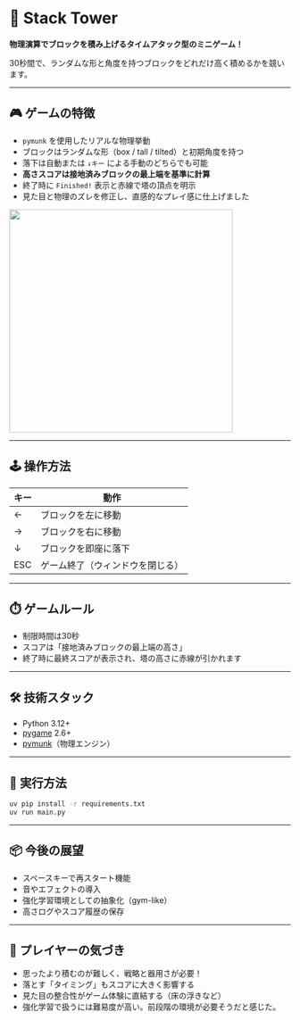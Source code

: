 # 🧱 Stack Tower

**物理演算でブロックを積み上げるタイムアタック型のミニゲーム！**

30秒間で、ランダムな形と角度を持つブロックをどれだけ高く積めるかを競います。

---

## 🎮 ゲームの特徴

* `pymunk` を使用したリアルな物理挙動
* ブロックはランダムな形（box / tall / tilted）と初期角度を持つ
* 落下は自動または `↓キー` による手動のどちらでも可能
* **高さスコアは接地済みブロックの最上端を基準に計算**
* 終了時に `Finished!` 表示と赤線で塔の頂点を明示
* 見た目と物理のズレを修正し、直感的なプレイ感に仕上げました

<a href="https://gyazo.com/28e922549f6e470a0623260330c6e9bf">
    <img src="https://i.gyazo.com/28e922549f6e470a0623260330c6e9bf.png" width="400" />
</a>

---

## 🕹️ 操作方法

| キー  | 動作               |
| --- | ---------------- |
| ←   | ブロックを左に移動        |
| →   | ブロックを右に移動        |
| ↓   | ブロックを即座に落下       |
| ESC | ゲーム終了（ウィンドウを閉じる） |

---

## ⏱️ ゲームルール

* 制限時間は30秒
* スコアは「接地済みブロックの最上端の高さ」
* 終了時に最終スコアが表示され、塔の高さに赤線が引かれます

---

## 🛠 技術スタック

* Python 3.12+
* [pygame](https://www.pygame.org/) 2.6+
* [pymunk](http://www.pymunk.org/)（物理エンジン）

---

## 🚀 実行方法

```bash
uv pip install -r requirements.txt
uv run main.py
```

---

## 📦 今後の展望

* スペースキーで再スタート機能
* 音やエフェクトの導入
* 強化学習環境としての抽象化（gym-like）
* 高さログやスコア履歴の保存

---

## 👀 プレイヤーの気づき

* 思ったより積むのが難しく、戦略と器用さが必要！
* 落とす「タイミング」もスコアに大きく影響する
* 見た目の整合性がゲーム体験に直結する（床の浮きなど）
* 強化学習で扱うには難易度が高い。前段階の環境が必要そうだと感じた。
